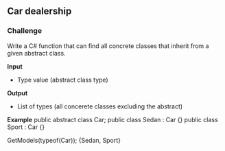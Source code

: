 ## Car dealership
### Challenge
Write a C# function that can find all concrete classes that inherit from a given abstract class.

**Input**
- Type value (abstract class type)

**Output**
- List of types (all concerete classes excluding the abstract)

**Example**
public abstract class Car;
public class Sedan : Car {}
public class Sport : Car {}

GetModels(typeof(Car));
{Sedan, Sport}